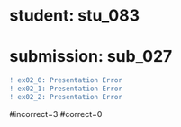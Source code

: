 # student: stu_083
# submission: sub_027

```diff
! ex02_0: Presentation Error
! ex02_1: Presentation Error
! ex02_2: Presentation Error
```
#incorrect=3
#correct=0
